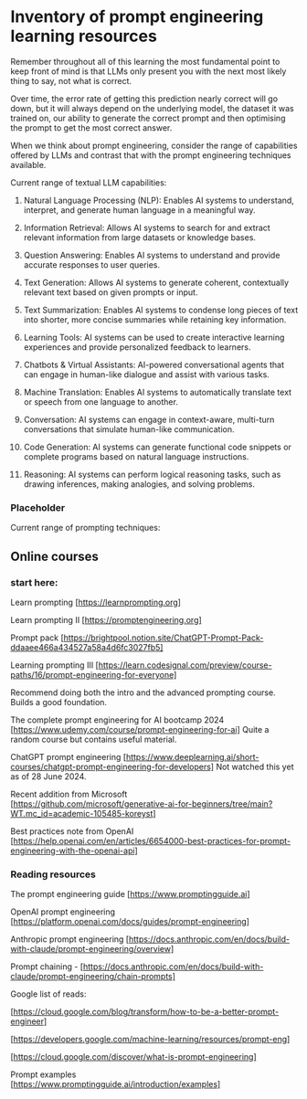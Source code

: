 # Inventory of prompt engineering learning resources

Remember throughout all of this learning the most fundamental point to keep front of mind is that LLMs only present you with the next most likely thing to say, not what is correct.  

Over time, the error rate of getting this prediction nearly correct will go down, but it will always depend on the underlying model, the dataset it was trained on, our ability to generate the correct prompt and then optimising the prompt to get the most correct answer.

When we think about prompt engineering, consider the range of capabilities offered by LLMs and contrast that with the prompt engineering techniques available. 

Current range of textual LLM capabilities:

1. Natural Language Processing (NLP): Enables AI systems to understand, interpret, and generate human language in a meaningful way.

2. Information Retrieval: Allows AI systems to search for and extract relevant information from large datasets or knowledge bases.

3. Question Answering: Enables AI systems to understand and provide accurate responses to user queries.

4. Text Generation: Allows AI systems to generate coherent, contextually relevant text based on given prompts or input.

5. Text Summarization: Enables AI systems to condense long pieces of text into shorter, more concise summaries while retaining key information.

6. Learning Tools: AI systems can be used to create interactive learning experiences and provide personalized feedback to learners.

7. Chatbots & Virtual Assistants: AI-powered conversational agents that can engage in human-like dialogue and assist with various tasks.

8. Machine Translation: Enables AI systems to automatically translate text or speech from one language to another.

9. Conversation: AI systems can engage in context-aware, multi-turn conversations that simulate human-like communication.

10. Code Generation: AI systems can generate functional code snippets or complete programs based on natural language instructions.

11. Reasoning: AI systems can perform logical reasoning tasks, such as drawing inferences, making analogies, and solving problems.


### Placeholder 
Current range of prompting techniques:



## Online courses

### start here:

Learn prompting [https://learnprompting.org]   

Learn prompting II [https://promptengineering.org]  

Prompt pack [https://brightpool.notion.site/ChatGPT-Prompt-Pack-ddaaee466a434527a58a4d6fc3027fb5]

Learning prompting III [https://learn.codesignal.com/preview/course-paths/16/prompt-engineering-for-everyone]

Recommend doing both the intro and the advanced prompting course.
Builds a good foundation.

The complete prompt engineering for AI bootcamp 2024 [https://www.udemy.com/course/prompt-engineering-for-ai]
Quite a random course but contains useful material.

ChatGPT prompt engineering [https://www.deeplearning.ai/short-courses/chatgpt-prompt-engineering-for-developers]
Not watched this yet as of 28 June 2024.

Recent addition from Microsoft  
[https://github.com/microsoft/generative-ai-for-beginners/tree/main?WT.mc_id=academic-105485-koreyst]

Best practices note from OpenAI  
[https://help.openai.com/en/articles/6654000-best-practices-for-prompt-engineering-with-the-openai-api]  


### Reading resources

The prompt engineering guide [https://www.promptingguide.ai]

OpenAI prompt engineering [https://platform.openai.com/docs/guides/prompt-engineering]

Anthropic prompt engineering [https://docs.anthropic.com/en/docs/build-with-claude/prompt-engineering/overview]

Prompt chaining - [https://docs.anthropic.com/en/docs/build-with-claude/prompt-engineering/chain-prompts]  


Google list of reads:  

[https://cloud.google.com/blog/transform/how-to-be-a-better-prompt-engineer]  

[https://developers.google.com/machine-learning/resources/prompt-eng]  

[https://cloud.google.com/discover/what-is-prompt-engineering]

Prompt examples  
[https://www.promptingguide.ai/introduction/examples]  




